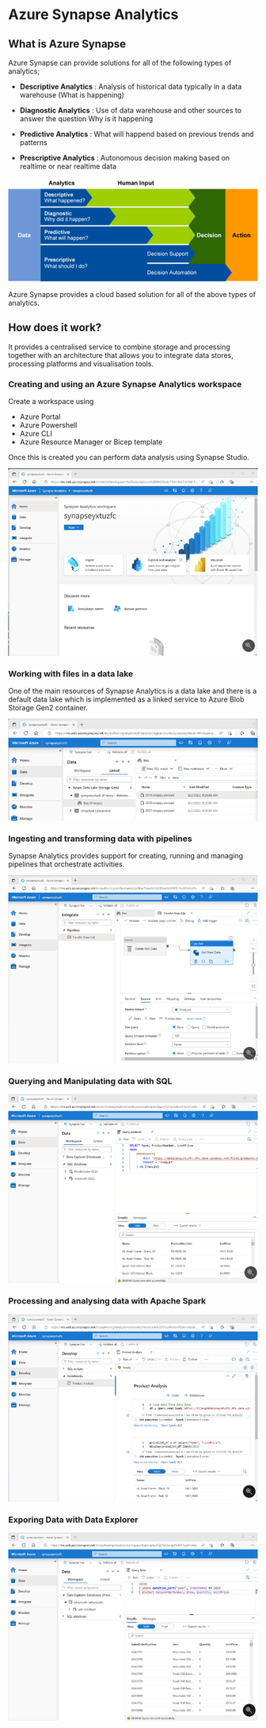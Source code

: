 # Azure Synapse Analytics

## What is Azure Synapse

Azure Synapse can provide solutions for all of the following types of analytics;

* **Descriptive Analytics** : Analysis of historical data typically in a data warehouse (What is happening)

* **Diagnostic Analytics** : Use of data warehouse and other sources to answer the question Why is it happening

* **Predictive Analytics** : What will happend based on previous trends and patterns

* **Prescriptive Analytics** : Autonomous decision making based on realtime or near realtime data

![Azure Synapse Analytics](images/azure_synapse_analytics.png)


Azure Synapse provides a cloud based solution for all of the above types of analytics.


## How does it work? ##

It provides a centralised service to combine storage and processing together with an architecture that allows you to integrate data stores, processing platforms and visualisation tools.

### Creating and using an Azure Synapse Analytics workspace ###

Create a workspace using
* Azure Portal
* Azure Powershell
* Azure CLI
* Azure Resource Manager or Bicep template

Once this is created you can perform data analysis using Synapse Studio.


![Azure Synapse Studio](images/azure_synapse_studio.png)

### Working with files in a data lake ###

One of the main resources of Synapse Analytics is a data lake and there is a default data lake which is implemented as a linked service to Azure Blob Storage Gen2 container.

![Azure Synapse Studio](images/azure_synapse_data_lake.png)



### Ingesting and transforming data with pipelines ###

Synapse Analytics provides support for creating, running and managing pipelines that orchestrate activities.


![Azure Synapse Integrate](images/azure_synapse_integration.png)




### Querying and Manipulating data with SQL ###


![Azure Synapse SQL](images/azure_synapse_sql.png)


### Processing and analysing data with Apache Spark ###


![Azure Synapse Spark](images/azure_synapse_spark.png)


### Exporing Data with Data Explorer ###

![Azure Synapse Data Explorer](images/azure_synapse_data_explorer.png)


